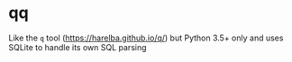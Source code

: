 # qq
Like the `q` tool (https://harelba.github.io/q/) but Python 3.5+ only and uses SQLite to handle its own SQL parsing
